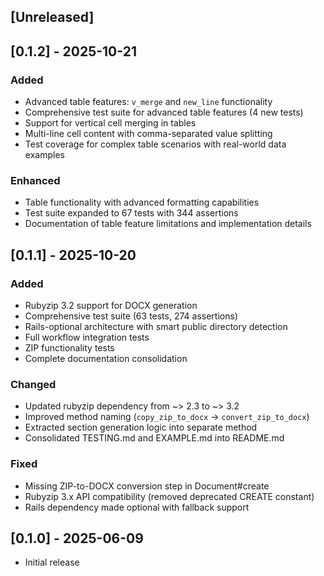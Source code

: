 ## [Unreleased]

## [0.1.2] - 2025-10-21

### Added
- Advanced table features: `v_merge` and `new_line` functionality
- Comprehensive test suite for advanced table features (4 new tests)
- Support for vertical cell merging in tables
- Multi-line cell content with comma-separated value splitting
- Test coverage for complex table scenarios with real-world data examples

### Enhanced
- Table functionality with advanced formatting capabilities
- Test suite expanded to 67 tests with 344 assertions
- Documentation of table feature limitations and implementation details

## [0.1.1] - 2025-10-20

### Added
- Rubyzip 3.2 support for DOCX generation
- Comprehensive test suite (63 tests, 274 assertions)
- Rails-optional architecture with smart public directory detection  
- Full workflow integration tests
- ZIP functionality tests
- Complete documentation consolidation

### Changed
- Updated rubyzip dependency from ~> 2.3 to ~> 3.2
- Improved method naming (`copy_zip_to_docx` → `convert_zip_to_docx`)
- Extracted section generation logic into separate method
- Consolidated TESTING.md and EXAMPLE.md into README.md

### Fixed
- Missing ZIP-to-DOCX conversion step in Document#create
- Rubyzip 3.x API compatibility (removed deprecated CREATE constant)
- Rails dependency made optional with fallback support

## [0.1.0] - 2025-06-09

- Initial release
